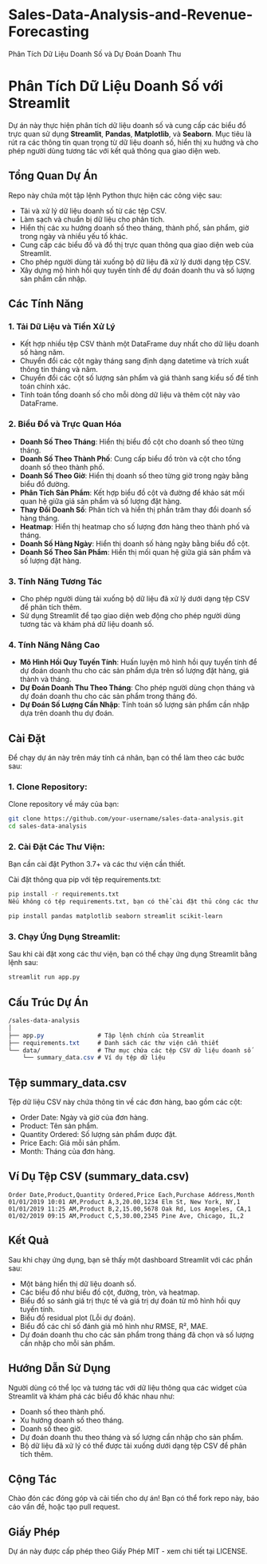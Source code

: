 # Sales-Data-Analysis-and-Revenue-Forecasting
Phân Tích Dữ Liệu Doanh Số và Dự Đoán Doanh Thu
# Phân Tích Dữ Liệu Doanh Số với Streamlit

Dự án này thực hiện phân tích dữ liệu doanh số và cung cấp các biểu đồ trực quan sử dụng **Streamlit**, **Pandas**, **Matplotlib**, và **Seaborn**. Mục tiêu là rút ra các thông tin quan trọng từ dữ liệu doanh số, hiển thị xu hướng và cho phép người dùng tương tác với kết quả thông qua giao diện web.

## Tổng Quan Dự Án

Repo này chứa một tập lệnh Python thực hiện các công việc sau:

- Tải và xử lý dữ liệu doanh số từ các tệp CSV.
- Làm sạch và chuẩn bị dữ liệu cho phân tích.
- Hiển thị các xu hướng doanh số theo tháng, thành phố, sản phẩm, giờ trong ngày và nhiều yếu tố khác.
- Cung cấp các biểu đồ và đồ thị trực quan thông qua giao diện web của Streamlit.
- Cho phép người dùng tải xuống bộ dữ liệu đã xử lý dưới dạng tệp CSV.
- Xây dựng mô hình hồi quy tuyến tính để dự đoán doanh thu và số lượng sản phẩm cần nhập.

## Các Tính Năng

### 1. **Tải Dữ Liệu và Tiền Xử Lý**
- Kết hợp nhiều tệp CSV thành một DataFrame duy nhất cho dữ liệu doanh số hàng năm.
- Chuyển đổi các cột ngày tháng sang định dạng datetime và trích xuất thông tin tháng và năm.
- Chuyển đổi các cột số lượng sản phẩm và giá thành sang kiểu số để tính toán chính xác.
- Tính toán tổng doanh số cho mỗi dòng dữ liệu và thêm cột này vào DataFrame.

### 2. **Biểu Đồ và Trực Quan Hóa**
- **Doanh Số Theo Tháng**: Hiển thị biểu đồ cột cho doanh số theo từng tháng.
- **Doanh Số Theo Thành Phố**: Cung cấp biểu đồ tròn và cột cho tổng doanh số theo thành phố.
- **Doanh Số Theo Giờ**: Hiển thị doanh số theo từng giờ trong ngày bằng biểu đồ đường.
- **Phân Tích Sản Phẩm**: Kết hợp biểu đồ cột và đường để khảo sát mối quan hệ giữa giá sản phẩm và số lượng đặt hàng.
- **Thay Đổi Doanh Số**: Phân tích và hiển thị phần trăm thay đổi doanh số hàng tháng.
- **Heatmap**: Hiển thị heatmap cho số lượng đơn hàng theo thành phố và tháng.
- **Doanh Số Hàng Ngày**: Hiển thị doanh số hàng ngày bằng biểu đồ cột.
- **Doanh Số Theo Sản Phẩm**: Hiển thị mối quan hệ giữa giá sản phẩm và số lượng đặt hàng.

### 3. **Tính Năng Tương Tác**
- Cho phép người dùng tải xuống bộ dữ liệu đã xử lý dưới dạng tệp CSV để phân tích thêm.
- Sử dụng Streamlit để tạo giao diện web động cho phép người dùng tương tác và khám phá dữ liệu doanh số.

### 4. **Tính Năng Nâng Cao**
- **Mô Hình Hồi Quy Tuyến Tính**: Huấn luyện mô hình hồi quy tuyến tính để dự đoán doanh thu cho các sản phẩm dựa trên số lượng đặt hàng, giá thành và tháng.
- **Dự Đoán Doanh Thu Theo Tháng**: Cho phép người dùng chọn tháng và dự đoán doanh thu cho các sản phẩm trong tháng đó.
- **Dự Đoán Số Lượng Cần Nhập**: Tính toán số lượng sản phẩm cần nhập dựa trên doanh thu dự đoán.

## Cài Đặt

Để chạy dự án này trên máy tính cá nhân, bạn có thể làm theo các bước sau:

### 1. Clone Repository:
Clone repository về máy của bạn:
```bash
git clone https://github.com/your-username/sales-data-analysis.git
cd sales-data-analysis
```
### 2. Cài Đặt Các Thư Viện:
Bạn cần cài đặt Python 3.7+ và các thư viện cần thiết.

Cài đặt thông qua pip với tệp requirements.txt:

```bash
pip install -r requirements.txt
Nếu không có tệp requirements.txt, bạn có thể cài đặt thủ công các thư viện:
```
```bash
pip install pandas matplotlib seaborn streamlit scikit-learn
```
### 3. Chạy Ứng Dụng Streamlit:
Sau khi cài đặt xong các thư viện, bạn có thể chạy ứng dụng Streamlit bằng lệnh sau:
```bash
streamlit run app.py
```
## Cấu Trúc Dự Án
```css
/sales-data-analysis
│
├── app.py               # Tập lệnh chính của Streamlit
├── requirements.txt     # Danh sách các thư viện cần thiết
└── data/                # Thư mục chứa các tệp CSV dữ liệu doanh số
    └── summary_data.csv # Ví dụ tệp dữ liệu
```
## Tệp summary_data.csv
Tệp dữ liệu CSV này chứa thông tin về các đơn hàng, bao gồm các cột:

- Order Date: Ngày và giờ của đơn hàng.
- Product: Tên sản phẩm.
- Quantity Ordered: Số lượng sản phẩm được đặt.
- Price Each: Giá mỗi sản phẩm.
- Month: Tháng của đơn hàng.
  
## Ví Dụ Tệp CSV (summary_data.csv)
```csv
Order Date,Product,Quantity Ordered,Price Each,Purchase Address,Month
01/01/2019 10:01 AM,Product A,3,20.00,1234 Elm St, New York, NY,1
01/01/2019 11:25 AM,Product B,2,15.00,5678 Oak Rd, Los Angeles, CA,1
01/02/2019 09:15 AM,Product C,5,30.00,2345 Pine Ave, Chicago, IL,2
```
## Kết Quả
Sau khi chạy ứng dụng, bạn sẽ thấy một dashboard Streamlit với các phần sau:
- Một bảng hiển thị dữ liệu doanh số.
- Các biểu đồ như biểu đồ cột, đường, tròn, và heatmap.
- Biểu đồ so sánh giá trị thực tế và giá trị dự đoán từ mô hình hồi quy tuyến tính.
- Biểu đồ residual plot (Lỗi dự đoán).
- Biểu đồ các chỉ số đánh giá mô hình như RMSE, R², MAE.
- Dự đoán doanh thu cho các sản phẩm trong tháng đã chọn và số lượng cần nhập cho mỗi sản phẩm.

## Hướng Dẫn Sử Dụng
Người dùng có thể lọc và tương tác với dữ liệu thông qua các widget của Streamlit và khám phá các biểu đồ khác nhau như:
- Doanh số theo thành phố.
- Xu hướng doanh số theo tháng.
- Doanh số theo giờ.
- Dự đoán doanh thu theo tháng và số lượng cần nhập cho sản phẩm.
- Bộ dữ liệu đã xử lý có thể được tải xuống dưới dạng tệp CSV để phân tích thêm.

## Cộng Tác
Chào đón các đóng góp và cải tiến cho dự án! Bạn có thể fork repo này, báo cáo vấn đề, hoặc tạo pull request.

## Giấy Phép
Dự án này được cấp phép theo Giấy Phép MIT - xem chi tiết tại LICENSE.
